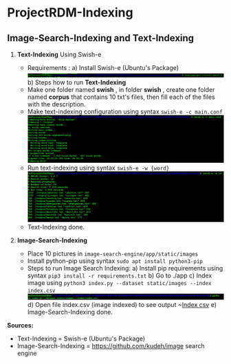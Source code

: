 # ProjectRDM-Indexing

## Image-Search-Indexing and Text-Indexing

1. **Text-Indexing** Using Swish-e
    - Requirements :
    a) Install Swish-e (Ubuntu's Package) 
    ![Swish-e Install](https://github.com/DaffRazan/ProjectRDM-Indexing/blob/master/pics/text-indexing/swish-e-install.png)
    b) Steps how to run **Text-Indexing**
    - Make one folder named **swish** , in folder **swish** , create one folder named **corpus**
        that contains 10 txt's files, then fill each of the files with the description.
    - Make text-indexing configuration using syntax  ```swish-e -c main.conf```
    ![text configuration](https://github.com/DaffRazan/ProjectRDM-Indexing/blob/master/pics/text-indexing/conf.JPG)
    - Run text-indexing using syntax ```swish-e -w {word}```
    ![search index](https://github.com/DaffRazan/ProjectRDM-Indexing/blob/master/pics/text-indexing/search-index.JPG) 
    - Text-Indexing done.

2. **Image-Search-Indexing**
    - Place 10 pictures in ```image-search-engine/app/static/images```
    - Install python-pip using syntax ```sudo apt install python3-pip```
    - Steps to run Image Search Indexing:
    a) Install pip requirements using syntax ```pip3 install -r requirements.txt```
    b) Go to ./app
    c) Index image using ```python3 index.py --dataset static/images --index index.csv```
    ![img indexing](https://github.com/DaffRazan/ProjectRDM-Indexing/blob/master/pics/image-search-indexing/indeximg.JPG)
    d) Open file index.csv (image indexed) to see output
    ~[Index csv](https://github.com/DaffRazan/ProjectRDM-Indexing/blob/master/pics/image-search-indexing/ImageHasIndex.JPG)
    e) Image-Search-Indexing done.

**Sources:**
- Text-Indexing = Swish-e (Ubuntu's Package)
- Image-Search-Indexing = https://github.com/kudeh/image search engine




